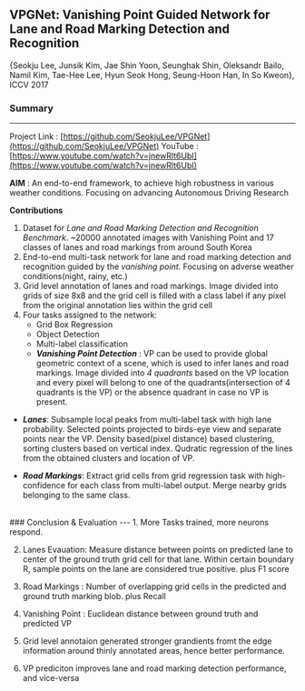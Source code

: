 ## VPGNet: Vanishing Point Guided Network for Lane and Road Marking Detection and Recognition
{Seokju Lee, Junsik Kim, Jae Shin Yoon, Seunghak Shin, Oleksandr Bailo, Namil Kim, Tae-Hee Lee, Hyun Seok Hong, Seung-Hoon Han, In So Kweon}, ICCV 2017


### Summary
---
Project Link : [https://github.com/SeokjuLee/VPGNet](https://github.com/SeokjuLee/VPGNet) 
YouTube : [https://www.youtube.com/watch?v=jnewRlt6UbI](https://www.youtube.com/watch?v=jnewRlt6UbI) 

__AIM__ : An end-to-end framework, to achieve high robustness in various weather conditions. Focusing on advancing Autonomous Driving Research

__Contributions__
1. Dataset for _Lane and Road Marking Detection and Recognition Benchmark_. ~20000 annotated images with Vanishing Point and 17 classes of lanes and road markings from around South Korea
2. End-to-end multi-task network for lane and road marking detection and recognition guided by the _vanishing point_. Focusing on adverse weather conditions(night, rainy, etc.)
3. Grid level annotation of lanes and road markings. Image divided into grids of size 8x8 and the grid cell is filled with a class label if any pixel from the original annotation lies within the grid cell
4. Four tasks assigned to the network: 
	- Grid Box Regression
	- Object Detection
	- Multi-label classification
	- *__Vanishing Point Detection__* : VP can be used to provide global geometric context of a scene, which is used to infer lanes and road markings. Image divided into _4 quadrants_ based on the VP location and every pixel will belong to one of the quadrants(intersection of 4 quadrants is the VP) or the absence quadrant in case no VP is present.
	
- *__Lanes__*: Subsample local peaks from multi-label task with high lane probability. Selected points projected to birds-eye view and separate points near the VP. Density based(pixel distance) based clustering, sorting clusters based on vertical index. Qudratic regression of the lines from the obtained clusters and location of VP.

- *__Road Markings__*: Extract grid cells from grid regression task with high-confidence for each class from multi-label output. Merge nearby grids belonging to the same class.



<br/>
### Conclusion & Evaluation
---
1. More Tasks trained, more neurons respond.

2. Lanes Evauation: Measure distance between points on predicted lane to center of the ground truth grid cell for that lane. Within certain boundary R, sample points on the lane are considered true positive. plus F1 score

3. Road Markings : Number of overlapping grid cells in the predicted and ground truth marking blob. plus Recall 

4. Vanishing Point : Euclidean distance between ground truth and predicted VP

5. Grid level annotaion generated stronger grandients fromt the edge information  around thinly annotated areas, hence better performance.
	
5. VP prediciton improves lane and road marking detection performance, and vice-versa
	
